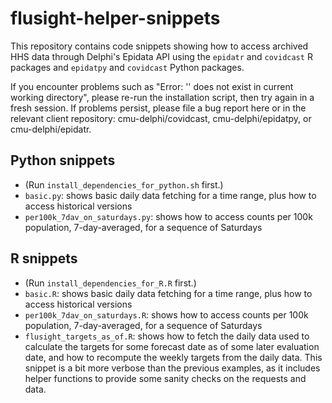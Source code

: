 # flusight-helper-snippets
This repository contains code snippets showing how to access archived HHS data
through Delphi's Epidata API using the `epidatr` and `covidcast` R packages and
`epidatpy` and `covidcast` Python packages.

If you encounter problems such as "Error: '' does not exist in current working
directory", please re-run the installation script, then try again in a fresh
session. If problems persist, please file a bug report here or in the relevant
client repository: cmu-delphi/covidcast, cmu-delphi/epidatpy, or
cmu-delphi/epidatr.

## Python snippets
- (Run `install_dependencies_for_python.sh` first.)
- `basic.py`: shows basic daily data fetching for a time range, plus how to
  access historical versions
- `per100k_7dav_on_saturdays.py`: shows how to access counts per 100k
  population, 7-day-averaged, for a sequence of Saturdays

## R snippets
- (Run `install_dependencies_for_R.R` first.)
- `basic.R`: shows basic daily data fetching for a time range, plus how to
  access historical versions
- `per100k_7dav_on_saturdays.R`: shows how to access counts per 100k
  population, 7-day-averaged, for a sequence of Saturdays
- `flusight_targets_as_of.R`: shows how to fetch the daily data used to
  calculate the targets for some forecast date as of some later evaluation date,
  and how to recompute the weekly targets from the daily data. This snippet is a
  bit more verbose than the previous examples, as it includes helper functions
  to provide some sanity checks on the requests and data.
